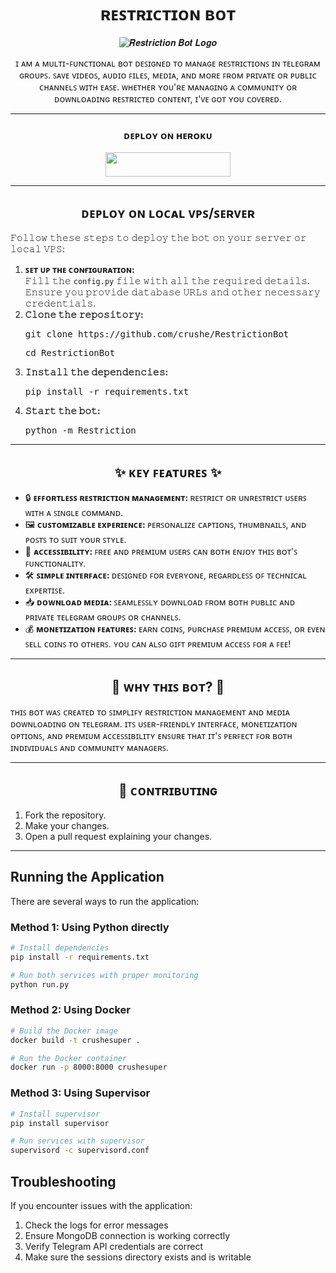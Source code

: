 <h1 align="center">ʀᴇꜱᴛʀɪᴄᴛɪᴏɴ ʙᴏᴛ</h1>

<p align="center">
  <img src="https://envs.sh/8y2.jpg" alt="𝑹𝒆𝒔𝒕𝒓𝒊𝒄𝒕𝒊𝒐𝒏 𝑩𝒐𝒕 𝑳𝒐𝒈𝒐" />
</p>

<p align="center">
  ɪ ᴀᴍ ᴀ ᴍᴜʟᴛɪ-ꜰᴜɴᴄᴛɪᴏɴᴀʟ ʙᴏᴛ ᴅᴇꜱɪɢɴᴇᴅ ᴛᴏ ᴍᴀɴᴀɢᴇ ʀᴇꜱᴛʀɪᴄᴛɪᴏɴꜱ ɪɴ ᴛᴇʟᴇɢʀᴀᴍ ɢʀᴏᴜᴘꜱ. ꜱᴀᴠᴇ ᴠɪᴅᴇᴏꜱ, ᴀᴜᴅɪᴏ ꜰɪʟᴇꜱ, ᴍᴇᴅɪᴀ, ᴀɴᴅ ᴍᴏʀᴇ ꜰʀᴏᴍ ᴘʀɪᴠᴀᴛᴇ ᴏʀ ᴘᴜʙʟɪᴄ ᴄʜᴀɴɴᴇʟꜱ ᴡɪᴛʜ ᴇᴀꜱᴇ. ᴡʜᴇᴛʜᴇʀ ʏᴏᴜ'ʀᴇ ᴍᴀɴᴀɢɪɴɢ ᴀ ᴄᴏᴍᴍᴜɴɪᴛʏ ᴏʀ ᴅᴏᴡɴʟᴏᴀᴅɪɴɢ ʀᴇꜱᴛʀɪᴄᴛᴇᴅ ᴄᴏɴᴛᴇɴᴛ, ɪ'ᴠᴇ ɢᴏᴛ ʏᴏᴜ ᴄᴏᴠᴇʀᴇᴅ.
</p>

---

<h3 align="center">ᴅᴇᴘʟᴏʏ ᴏɴ ʜᴇʀᴏᴋᴜ</h3>
<p align="center">
  <a href="https://dashboard.heroku.com/new?template=https://github.com/Sumit0045/RestrictionBot">
    <img src="https://img.shields.io/badge/Heroku-black?style=for-the-badge&logo=heroku" width="200" height="38.45"/>
  </a>
</p>

---

<h2 align="center">ᴅᴇᴘʟᴏʏ ᴏɴ ʟᴏᴄᴀʟ ᴠᴘꜱ/ꜱᴇʀᴠᴇʀ</h2>

<p>𝙵𝚘𝚕𝚕𝚘𝚠 𝚝𝚑𝚎𝚜𝚎 𝚜𝚝𝚎𝚙𝚜 𝚝𝚘 𝚍𝚎𝚙𝚕𝚘𝚢 𝚝𝚑𝚎 𝚋𝚘𝚝 𝚘𝚗 𝚢𝚘𝚞𝚛 𝚜𝚎𝚛𝚟𝚎𝚛 𝚘𝚛 𝚕𝚘𝚌𝚊𝚕 𝚅𝙿𝚂:</p>

<ol>
  <li>
    <b>ꜱᴇᴛ ᴜᴘ ᴛʜᴇ ᴄᴏɴғɪɢᴜʀᴀᴛɪᴏɴ:</b><br>
    𝙵𝚒𝚕𝚕 𝚝𝚑𝚎 <code>config.py</code> 𝚏𝚒𝚕𝚎 𝚠𝚒𝚝𝚑 𝚊𝚕𝚕 𝚝𝚑𝚎 𝚛𝚎𝚚𝚞𝚒𝚛𝚎𝚍 𝚍𝚎𝚝𝚊𝚒𝚕𝚜. 𝙴𝚗𝚜𝚞𝚛𝚎 𝚢𝚘𝚞 𝚙𝚛𝚘𝚟𝚒𝚍𝚎 𝚍𝚊𝚝𝚊𝚋𝚊𝚜𝚎 𝚄𝚁𝙻𝚜 𝚊𝚗𝚍 𝚘𝚝𝚑𝚎𝚛 𝚗𝚎𝚌𝚎𝚜𝚜𝚊𝚛𝚢 𝚌𝚛𝚎𝚍𝚎𝚗𝚝𝚒𝚊𝚕𝚜.
  </li>
  <li>
    <b>𝙲𝚕𝚘𝚗𝚎 𝚝𝚑𝚎 𝚛𝚎𝚙𝚘𝚜𝚒𝚝𝚘𝚛𝚢:</b><br>
    <pre>git clone https://github.com/crushe/RestrictionBot</pre>
    <pre>cd RestrictionBot</pre>
  </li>
  <li>
    <b>𝙸𝚗𝚜𝚝𝚊𝚕𝚕 𝚝𝚑𝚎 𝚍𝚎𝚙𝚎𝚗𝚍𝚎𝚗𝚌𝚒𝚎𝚜:</b><br>
    <pre>pip install -r requirements.txt</pre>
  </li>
  <li>
    <b>𝚂𝚝𝚊𝚛𝚝 𝚝𝚑𝚎 𝚋𝚘𝚝:</b><br>
    <pre>python -m Restriction</pre>
  </li>
</ol>

---

<h2 align="center">✨ ᴋᴇʏ ꜰᴇᴀᴛᴜʀᴇꜱ ✨</h2>
<ul>
  <li>🔒 <b>ᴇꜰꜰᴏʀᴛʟᴇꜱꜱ ʀᴇꜱᴛʀɪᴄᴛɪᴏɴ ᴍᴀɴᴀɢᴇᴍᴇɴᴛ: </b>ʀᴇꜱᴛʀɪᴄᴛ ᴏʀ ᴜɴʀᴇꜱᴛʀɪᴄᴛ ᴜꜱᴇʀꜱ ᴡɪᴛʜ ᴀ ꜱɪɴɢʟᴇ ᴄᴏᴍᴍᴀɴᴅ.</li>
  <li>🖼️ <b>ᴄᴜꜱᴛᴏᴍɪᴢᴀʙʟᴇ ᴇxᴘᴇʀɪᴇɴᴄᴇ: </b>ᴘᴇʀꜱᴏɴᴀʟɪᴢᴇ ᴄᴀᴘᴛɪᴏɴꜱ, ᴛʜᴜᴍʙɴᴀɪʟꜱ, ᴀɴᴅ ᴘᴏꜱᴛꜱ ᴛᴏ ꜱᴜɪᴛ ʏᴏᴜʀ ꜱᴛʏʟᴇ.</li>
  <li>💎 <b>ᴀᴄᴄᴇꜱꜱɪʙɪʟɪᴛʏ: </b>ꜰʀᴇᴇ ᴀɴᴅ ᴘʀᴇᴍɪᴜᴍ ᴜꜱᴇʀꜱ ᴄᴀɴ ʙᴏᴛʜ ᴇɴᴊᴏʏ ᴛʜɪꜱ ʙᴏᴛ'ꜱ ꜰᴜɴᴄᴛɪᴏɴᴀʟɪᴛʏ.</li>
  <li>🛠️ <b>ꜱɪᴍᴘʟᴇ ɪɴᴛᴇʀꜰᴀᴄᴇ: </b> ᴅᴇꜱɪɢɴᴇᴅ ꜰᴏʀ ᴇᴠᴇʀʏᴏɴᴇ, ʀᴇɢᴀʀᴅʟᴇꜱꜱ ᴏꜰ ᴛᴇᴄʜɴɪᴄᴀʟ ᴇxᴘᴇʀᴛɪꜱᴇ.</li>
  <li>📥 <b>ᴅᴏᴡɴʟᴏᴀᴅ ᴍᴇᴅɪᴀ: </b> ꜱᴇᴀᴍʟᴇꜱꜱʟʏ ᴅᴏᴡɴʟᴏᴀᴅ ꜰʀᴏᴍ ʙᴏᴛʜ ᴘᴜʙʟɪᴄ ᴀɴᴅ ᴘʀɪᴠᴀᴛᴇ ᴛᴇʟᴇɢʀᴀᴍ ɢʀᴏᴜᴘꜱ ᴏʀ ᴄʜᴀɴɴᴇʟꜱ.</li>
  <li>💰 <b>ᴍᴏɴᴇᴛɪᴢᴀᴛɪᴏɴ ꜰᴇᴀᴛᴜʀᴇꜱ: </b>ᴇᴀʀɴ ᴄᴏɪɴꜱ, ᴘᴜʀᴄʜᴀꜱᴇ ᴘʀᴇᴍɪᴜᴍ ᴀᴄᴄᴇꜱꜱ, ᴏʀ ᴇᴠᴇɴ ꜱᴇʟʟ ᴄᴏɪɴꜱ ᴛᴏ ᴏᴛʜᴇʀꜱ. ʏᴏᴜ ᴄᴀɴ ᴀʟꜱᴏ ɢɪꜰᴛ ᴘʀᴇᴍɪᴜᴍ ᴀᴄᴄᴇꜱꜱ ꜰᴏʀ ᴀ ꜰᴇᴇ!</li>
</ul>

---

<h2 align="center">📜 ᴡʜʏ ᴛʜɪꜱ ʙᴏᴛ? 📜</h2>
<p>
ᴛʜɪꜱ ʙᴏᴛ ᴡᴀꜱ ᴄʀᴇᴀᴛᴇᴅ ᴛᴏ ꜱɪᴍᴘʟɪꜰʏ ʀᴇꜱᴛʀɪᴄᴛɪᴏɴ ᴍᴀɴᴀɢᴇᴍᴇɴᴛ ᴀɴᴅ ᴍᴇᴅɪᴀ ᴅᴏᴡɴʟᴏᴀᴅɪɴɢ ᴏɴ ᴛᴇʟᴇɢʀᴀᴍ. ɪᴛꜱ ᴜꜱᴇʀ-ꜰʀɪᴇɴᴅʟʏ ɪɴᴛᴇʀꜰᴀᴄᴇ, ᴍᴏɴᴇᴛɪᴢᴀᴛɪᴏɴ ᴏᴘᴛɪᴏɴꜱ, ᴀɴᴅ ᴘʀᴇᴍɪᴜᴍ ᴀᴄᴄᴇꜱꜱɪʙɪʟɪᴛʏ ᴇɴꜱᴜʀᴇ ᴛʜᴀᴛ ɪᴛ'ꜱ ᴘᴇʀꜰᴇᴄᴛ ꜰᴏʀ ʙᴏᴛʜ ɪɴᴅɪᴠɪᴅᴜᴀʟꜱ ᴀɴᴅ ᴄᴏᴍᴍᴜɴɪᴛʏ ᴍᴀɴᴀɢᴇʀꜱ.  
</p>

---

<h2 align="center">📩 ᴄᴏɴᴛʀɪʙᴜᴛɪɴɢ</h2>
<ol>
  <li>Fork the repository.</li>
  <li>Make your changes.</li>
  <li>Open a pull request explaining your changes.</li>
</ol>

---

## Running the Application

There are several ways to run the application:

### Method 1: Using Python directly

```bash
# Install dependencies
pip install -r requirements.txt

# Run both services with proper monitoring
python run.py
```

### Method 2: Using Docker

```bash
# Build the Docker image
docker build -t crushesuper .

# Run the Docker container
docker run -p 8000:8000 crushesuper
```

### Method 3: Using Supervisor

```bash
# Install supervisor
pip install supervisor

# Run services with supervisor
supervisord -c supervisord.conf
```

## Troubleshooting

If you encounter issues with the application:

1. Check the logs for error messages
2. Ensure MongoDB connection is working correctly
3. Verify Telegram API credentials are correct
4. Make sure the sessions directory exists and is writable

